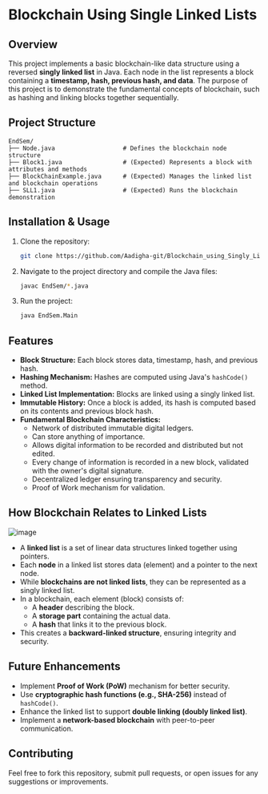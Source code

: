 # Blockchain Using Single Linked Lists

## Overview

This project implements a basic blockchain-like data structure using a reversed **singly linked list** in Java. Each node in the list represents a block containing a **timestamp, hash, previous hash, and data**. The purpose of this project is to demonstrate the fundamental concepts of blockchain, such as hashing and linking blocks together sequentially.

## Project Structure

```
EndSem/
├── Node.java                   # Defines the blockchain node structure
├── Block1.java                 # (Expected) Represents a block with attributes and methods
├── BlockChainExample.java      # (Expected) Manages the linked list and blockchain operations
├── SLL1.java                   # (Expected) Runs the blockchain demonstration
```

## Installation & Usage

1. Clone the repository:
   ```sh
   git clone https://github.com/Aadigha-git/Blockchain_using_Singly_Linked_Lists.git
   ```
2. Navigate to the project directory and compile the Java files:
   ```sh
   javac EndSem/*.java
   ```
3. Run the project:
   ```sh
   java EndSem.Main
   ```

## Features

- **Block Structure:** Each block stores data, timestamp, hash, and previous hash.
- **Hashing Mechanism:** Hashes are computed using Java's `hashCode()` method.
- **Linked List Implementation:** Blocks are linked using a singly linked list.
- **Immutable History:** Once a block is added, its hash is computed based on its contents and previous block hash.
- **Fundamental Blockchain Characteristics:**
  - Network of distributed immutable digital ledgers.
  - Can store anything of importance.
  - Allows digital information to be recorded and distributed but not edited.
  - Every change of information is recorded in a new block, validated with the owner's digital signature.
  - Decentralized ledger ensuring transparency and security.
  - Proof of Work mechanism for validation.

## How Blockchain Relates to Linked Lists
![image](https://github.com/user-attachments/assets/6e7dd2a7-ab18-4b20-bc4c-cd1bcd616d72)
- A **linked list** is a set of linear data structures linked together using pointers.
- Each **node** in a linked list stores data (element) and a pointer to the next node.
- While **blockchains are not linked lists**, they can be represented as a singly linked list.
- In a blockchain, each element (block) consists of:
  - A **header** describing the block.
  - A **storage part** containing the actual data.
  - A **hash** that links it to the previous block.
- This creates a **backward-linked structure**, ensuring integrity and security.

## Future Enhancements

- Implement **Proof of Work (PoW)** mechanism for better security.
- Use **cryptographic hash functions (e.g., SHA-256)** instead of `hashCode()`.
- Enhance the linked list to support **double linking (doubly linked list)**.
- Implement a **network-based blockchain** with peer-to-peer communication.

## Contributing

Feel free to fork this repository, submit pull requests, or open issues for any suggestions or improvements.

